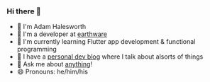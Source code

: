 ### Hi there 👋

- 🔭 I'm Adam Halesworth
- 🚀 I'm a developer at [earthware](https://earthware.co.uk)
- 🌱 I'm currently learning Flutter app development & functional programming
- 💾 I have a [personal dev blog](https://halesworth.org) where I talk about alsorts of things
- 💬 Ask me about [anything](https://github.com/thisdarktao/ama)!
- 😄 Pronouns: he/him/his
